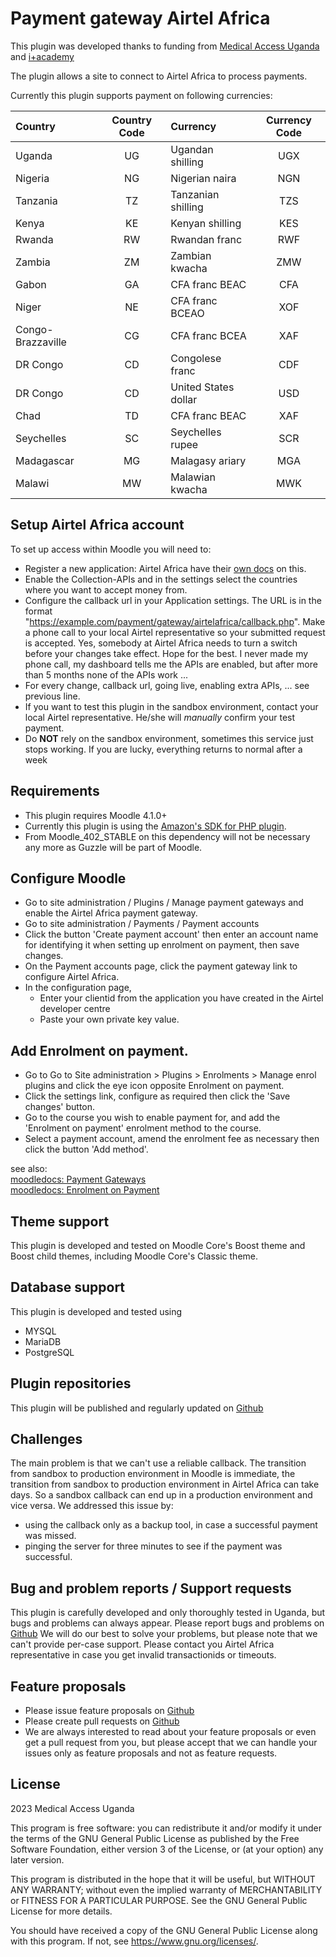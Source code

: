 # Payment gateway Airtel Africa #

This plugin was developed thanks to funding from [Medical Access Uganda](https://e-learning.medical-access.org) and [i+academy](https://iplusacademy.org)

The plugin allows a site to connect to Airtel Africa to process payments.

Currently this plugin supports payment on following currencies:

| Country | Country Code | Currency | Currency Code | 
| :---- | :----: | :---- | :----: | 
| Uganda | UG | Ugandan shilling | UGX | 
| Nigeria | NG | Nigerian naira | NGN | 
| Tanzania | TZ | Tanzanian shilling | TZS | 
| Kenya | KE | Kenyan shilling | KES | 
| Rwanda | RW | Rwandan franc | RWF | 
| Zambia | ZM | Zambian kwacha | ZMW | 
| Gabon | GA | CFA franc BEAC | CFA | 
| Niger | NE | CFA franc BCEAO | XOF | 
| Congo-Brazzaville | CG | CFA franc BCEA | XAF | 
| DR Congo | CD | Congolese franc | CDF | 
| DR Congo | CD | United States dollar | USD | 
| Chad | TD | CFA franc BEAC | XAF | 
| Seychelles | SC | Seychelles rupee | SCR | 
| Madagascar | MG | Malagasy ariary | MGA | 
| Malawi | MW | Malawian kwacha | MWK | 

## Setup Airtel Africa account ##

To set up access within Moodle you will need to:

- Register a new application:  Airtel Africa have their [own docs](https://developers.airtel.africa/developer) on this.
- Enable the Collection-APIs and in the settings select the countries where you want to accept money from.
- Configure the callback url in your Application settings. The URL is in the format "https://example.com/payment/gateway/airtelafrica/callback.php". Make a phone call to your local Airtel representative so your submitted request is accepted. Yes, somebody at Airtel Africa needs to turn a switch before your changes take effect. Hope for the best. I never made my phone call, my dashboard tells me the APIs are enabled, but after more than 5 months none of the APIs work ...
- For every change, callback url, going live, enabling extra APIs, ... see previous line.
- If you want to test this plugin in the sandbox environment, contact your local Airtel representative. He/she will *manually* confirm your test payment.
- Do __NOT__ rely on the sandbox environment, sometimes this service just stops working. If you are lucky, everything returns to normal after a week

## Requirements ##

- This plugin requires Moodle 4.1.0+
- Currently this plugin is using the [Amazon's SDK for PHP plugin](https://moodle.org/plugins/local_aws).
- From Moodle_402_STABLE on this dependency will not be necessary any more as Guzzle will be part of Moodle.

## Configure Moodle ##

- Go to site administration / Plugins / Manage payment gateways and enable the Airtel Africa payment gateway.
- Go to site administration / Payments / Payment accounts
- Click the button 'Create payment account' then enter an account name for identifying it when setting up enrolment on payment, then save changes.
- On the Payment accounts page, click the payment gateway link to configure Airtel Africa.
- In the configuration page, 
    - Enter your clientid from the application you have created in the Airtel developer centre
    - Paste your own private key value.

## Add Enrolment on payment. ##

- Go to Go to Site administration > Plugins > Enrolments > Manage enrol plugins and click the eye icon opposite Enrolment on payment.
- Click the settings link, configure as required then click the 'Save changes' button.
- Go to the course you wish to enable payment for, and add the 'Enrolment on payment' enrolment method to the course.
- Select a payment account, amend the enrolment fee as necessary then click the button 'Add method'.

see also:  
[moodledocs: Payment Gateways](https://docs.moodle.org/en/Payment_gateways)  
[moodledocs: Enrolment on Payment](https://docs.moodle.org/en/Enrolment_on_payment)

## Theme support ##

This plugin is developed and tested on Moodle Core's Boost theme and Boost child themes, including Moodle Core's Classic theme.

## Database support ##

This plugin is developed and tested using

* MYSQL
* MariaDB
* PostgreSQL

## Plugin repositories ##

This plugin will be published and regularly updated on [Github](https://github.com/iplusacademy/moodle-paygw_airtelafrica)

## Challenges ##

The main problem is that we can't use a reliable callback. The transition from sandbox to production environment in Moodle is immediate,
the transition from sandbox to production environment in Airtel Africa can take days. So a sandbox callback can end up in a production
environment and vice versa. We addressed this issue by:

- using the callback only as a backup tool, in case a successful payment was missed.
- pinging the server for three minutes to see if the payment was successful.

## Bug and problem reports / Support requests ##

This plugin is carefully developed and only thoroughly tested in Uganda, but bugs and problems can always appear.
Please report bugs and problems on [Github](https://github.com/iplusacademy/moodle-paygw_airtelafrica/issues)
We will do our best to solve your problems, but please note that we can't provide per-case support.
Please contact you Airtel Africa representative in case you get invalid transactionids or timeouts.

## Feature proposals ##

- Please issue feature proposals on [Github](https://github.com/iplusacademy/moodle-paygw_airtelafrica/issues)
- Please create pull requests on [Github](https://github.com/iplusacademy/moodle-paygw_airtelafrica/pulls)
- We are always interested to read about your feature proposals or even get a pull request from you, but please accept that we can handle your issues only as feature proposals and not as feature requests.

## License ##

2023 Medical Access Uganda

This program is free software: you can redistribute it and/or modify it under
the terms of the GNU General Public License as published by the Free Software
Foundation, either version 3 of the License, or (at your option) any later
version.

This program is distributed in the hope that it will be useful, but WITHOUT ANY
WARRANTY; without even the implied warranty of MERCHANTABILITY or FITNESS FOR A
PARTICULAR PURPOSE.  See the GNU General Public License for more details.

You should have received a copy of the GNU General Public License along with
this program.  If not, see <https://www.gnu.org/licenses/>.

